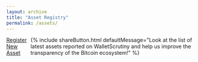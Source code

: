 ```yaml
---
layout: archive
title: "Asset Registry"
permalink: /assets/
---
```


<div style="margin-bottom: 20px; display: flex; align-items: center; gap: 10px;">
  <a href="/new_asset/" class="btn btn-success">Register New Asset</a>
  {% include shareButton.html defaultMessage="Look at the list of latest assets reported on WalletScrutiny and help us improve the transparency of the Bitcoin ecosystem!" %}
</div>

<div id="binariesTable"></div>

<script>
  document.getElementById('loadingSpinner').style.display = 'block';

  window.addEventListener('verificationsUILoaded', async () => {
    try {
      await renderAssetsTable({htmlElementId: 'binariesTable', enableSearch: true, showOnlyRows: 100000});
    } catch (error) {
      console.error('Error rendering assets table: ', error);
    } finally {
      document.getElementById('loadingSpinner').style.display = 'none';
    }
  });
</script>